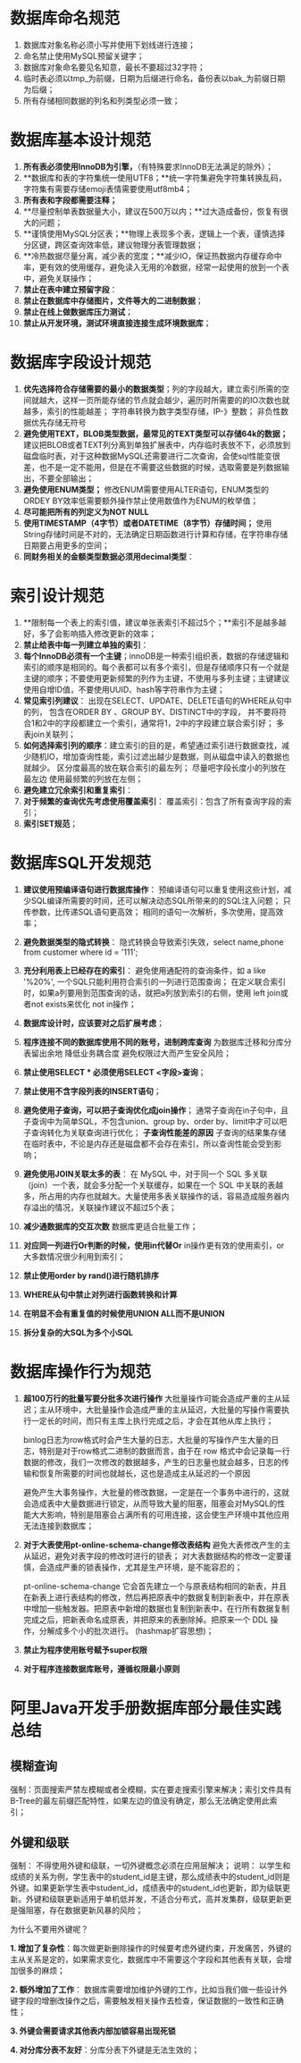 # 数据库命名规范
1. 数据库对象名称必须小写并使用下划线进行连接；
2. 命名禁止使用MySQL预留关键字；
3. 数据库对象命名要见名知意，最长不要超过32字符；
4. 临时表必须以tmp_为前缀，日期为后缀进行命名，备份表以bak_为前缀日期为后缀；
5. 所有存储相同数据的列名和列类型必须一致；

# 数据库基本设计规范
1. **所有表必须使用InnoDB为引擎，**（有特殊要求InnoDB无法满足的除外）；
2. **数据库和表的字符集统一使用UTF8；**统一字符集避免字符集转换乱码，字符集有需要存储emoji表情需要使用utf8mb4；
3. **所有表和字段都需要注释；**
4. **尽量控制单表数据量大小，建议在500万以内；**过大造成备份，恢复有很大的问题；
5. **谨慎使用MySQL分区表；**物理上表现多个表，逻辑上一个表，谨慎选择分区键，跨区查询效率低，建议物理分表管理数据；
6. **冷热数据尽量分离，减少表的宽度；**减少IO，保证热数据内存缓存命中率，更有效的使用缓存，避免读入无用的冷数据，经常一起使用的放到一个表中，避免关联操作；
7. **禁止在表中建立预留字段**：
8. **禁止在数据库中存储图片，文件等大的二进制数据**；
9. **禁止在线上做数据库压力测试**；
10. **禁止从开发环境，测试环境直接连接生成环境数据库**；

# 数据库字段设计规范
1. **优先选择符合存储需要的最小的数据类型**；列的字段越大，建立索引所需的空间就越大，这样一页所能存储的节点就会越少，遍历时所需要的的IO次数也就越多，索引的性能越差；
   字符串转换为数字类型存储，IP-》整数；
   非负性数据优先存储无符号
2. **避免使用TEXT，BLOB类型数据，最常见的TEXT类型可以存储64k的数据；**
   建议把BLOB或者TEXT列分离到单独扩展表中，内存临时表放不下，必须放到磁盘临时表，对于这种数据MySQL还需要进行二次查询，会使sql性能变很差，也不是一定不能用，但是在不需要这些数据的时候，选取需要是列数据输出，不要全部输出；
3. **避免使用ENUM类型；**
   修改ENUM需要使用ALTER语句，ENUM类型的ORDEY BY效率低需要额外操作禁止使用数值作为ENUM的枚举值；
4. **尽可能把所有的列定义为NOT NULL**
5. **使用TIMESTAMP（4字节）或者DATETIME（8字节）存储时间；**
   使用String存储时间是不对的，无法确定日期函数进行计算和存储，在字符串存储日期要占用更多的空间；
6. **同财务相关的金额类型数据必须用decimal类型**：

# 索引设计规范
1. **限制每一个表上的索引值，建议单张表索引不超过5个；**索引不是越多越好，多了会影响插入修改更新的效率；
2. **禁止给表中每一列建立单独的索引**：
3. **每个InnoDB必须有一个主键**；innoDB是一种索引组织表，数据的存储逻辑和索引的顺序是相同的。每个表都可以有多个索引，但是存储顺序只有一个就是主键的顺序；不要使用更新频繁的列作为主键，不使用与多列主键；主键建议使用自增ID值，不要使用UUID、hash等字符串作为主键；
4. **常见索引列建议**：
   出现在SELECT、UPDATE、DELETE语句的WHERE从句中的列，
   包含在ORDER BY 、GROUP BY、DISTINCT中的字段，
   并不要将符合1和2中的字段都建立一个索引，通常将1，2中的字段建立联合索引好；
   多表join关联列；
5. **如何选择索引列的顺序**：建立索引的目的是，希望通过索引进行数据查找，减少随机IO，增加查询性能，索引过滤出越少是数据，则从磁盘中读入的数据也就越少。
   区分度最高的放在联合索引的最左列；
   尽量吧字段长度小的列放在最左边
   使用最频繁的列放在左侧；
6. **避免建立冗余索引和重复索引**：
7. **对于频繁的查询优先考虑使用覆盖索引**：
   覆盖索引：包含了所有查询字段的索引；
8. **索引SET规范**；

# 数据库SQL开发规范
1. **建议使用预编译语句进行数据库操作**：
   预编译语句可以重复使用这些计划，减少SQL编译所需要的时间，还可以解决动态SQL所带来的的SQL注入问题；
   只传参数，比传递SQL语句更高效；
   相同的语句一次解析，多次使用，提高效率；

2. **避免数据类型的隐式转换**：
   隐式转换会导致索引失效，select name,phone from customer where id = '111';

3. **充分利用表上已经存在的索引**：
   避免使用通配符的查询条件，如 a like '%20%',
   一个SQL只能利用符合索引的一列进行范围查询；
   在定义联合索引时，如果a列要用到范围查询的话，就把a列放到索引的右侧，使用 left join或者not exists来优化 not in操作；

4. **数据库设计时，应该要对之后扩展考虑**；
5. **程序连接不同的数据库使用不同的账号，进制跨库查询**
   为数据库迁移和分库分表留出余地
   降低业务耦合度
   避免权限过大而产生安全风险；
6. **禁止使用SELECT * 必须使用SELECT <字段>查询**；
7. **禁止使用不含字段列表的INSERT语句**；
8. **避免使用子查询，可以把子查询优化成join操作**；
   通常子查询在in子句中，且子查询中为简单SQL，不包含union、group by、order by、limit中才可以吧子查询转化为关联查询进行优化；
   **子查询性能差的原因**
   子查询的结果集存储在临时表中，不论是内存还是磁盘都不会存在索引，所以查询性能会受到影响；
9. **避免使用JOIN关联太多的表**：
    在 MySQL 中，对于同一个 SQL 多关联（join）一个表，就会多分配一个关联缓存，如果在一个 SQL 中关联的表越多，所占用的内存也就越大。大量使用多表关联操作的话，容易造成服务器内存溢出的情况，关联操作建议不超过5个表；
10. **减少通数据库的交互次数**
    数据库更适合批量工作；
11. **对应同一列进行Or判断的时候，使用in代替Or**
    in操作更有效的使用索引，or大多数情况很少利用到索引；
12. **禁止使用order by rand()进行随机排序**
13. **WHERE从句中禁止对列进行函数转换和计算**
14. **在明显不会有重复值的时候使用UNION ALL而不是UNION**
15. **拆分复杂的大SQL为多个小SQL**

# 数据库操作行为规范
1. **超100万行的批量写要分批多次进行操作**
   大批量操作可能会造成严重的主从延迟；主从环境中，大批量操作会造成严重的主从延迟，大批量的写操作需要执行一定长的时间，而只有主库上执行完成之后，才会在其他从库上执行；

   binlog日志为row格式时会产生大量的日志，大批量的写操作产生大量的日志，特别是对于row格式二进制的数据而言，由于在 row 格式中会记录每一行数据的修改，我们一次修改的数据越多，产生的日志量也就会越多，日志的传输和恢复所需要的时间也就越长，这也是造成主从延迟的一个原因

   避免产生大事务操作，大批量的修改数据，一定是在一个事务中进行的，这就会造成表中大量数据进行锁定，从而导致大量的阻塞，阻塞会对MySQL的性能大大影响，特别是阻塞会占满所有的可用连接，这会使生产环境中其他应用无法连接到数据库；

2. **对于大表使用pt-online-schema-change修改表结构**
   避免大表修改产生的主从延迟，避免对表字段的修改时进行的锁表；
   对大表数据结构的修改一定要谨慎，会造成严重的锁表操作，尤其是生产环境，是不能容忍的；

   pt-online-schema-change 它会首先建立一个与原表结构相同的新表，并且在新表上进行表结构的修改，然后再把原表中的数据复制到新表中，并在原表中增加一些触发器。把原表中新增的数据也复制到新表中，在行所有数据复制完成之后，把新表命名成原表，并把原来的表删除掉。把原来一个 DDL 操作，分解成多个小的批次进行。
   (hashmap扩容思想)；

3. **禁止为程序使用账号赋予super权限**
4. **对于程序连接数据库账号，遵循权限最小原则**


# 阿里Java开发手册数据库部分最佳实践总结
## 模糊查询

   强制：页面搜索严禁左模糊或者全模糊，实在要走搜索引擎来解决；索引文件具有B-Tree的最左前缀匹配特性，如果左边的值没有确定，那么无法确定使用此索引；

## 外键和级联

   强制： 不得使用外键和级联，一切外键概念必须在应用层解决；
   说明： 以学生和成绩的关系为例，学生表中的student_id是主键，那么成绩表中的student_id则是外键。如果更新学生表中student_id，成绩表中的student_id也更新，即为级联更新。外键和级联更新适用于单机低并发，不适合分布式，高并发集群，级联更新更是强阻塞，存在数据更新风暴的风险；

为什么不要用外键呢？

   **1. 增加了复杂性**：每次做更新删除操作的时候要考虑外键约束，开发痛苦，外键的主从关系是定的，如果需求变化，数据库中不需要这个字段和其他表有关联，会增加很多的麻烦；

   **2. 额外增加了工作**： 数据库需要增加维护外键的工作，比如当我们做一些设计外键字段的增删改操作之后，需要触发相关操作去检查，保证数据的一致性和正确性；

   **3. 外键会需要请求其他表内部加锁容易出现死锁**

   **4. 对分库分表不友好**：分库分表下外键是无法生效的；




